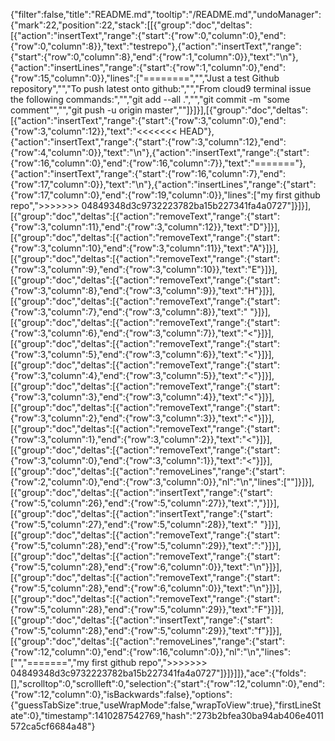 {"filter":false,"title":"README.md","tooltip":"/README.md","undoManager":{"mark":22,"position":22,"stack":[[{"group":"doc","deltas":[{"action":"insertText","range":{"start":{"row":0,"column":0},"end":{"row":0,"column":8}},"text":"testrepo"},{"action":"insertText","range":{"start":{"row":0,"column":8},"end":{"row":1,"column":0}},"text":"\n"},{"action":"insertLines","range":{"start":{"row":1,"column":0},"end":{"row":15,"column":0}},"lines":["========","","Just a test Github repository","","To push latest onto github:","","From cloud9 terminal issue the following commands:","","git add --all .","","git commit -m \"some comment\"","","git push -u origin master",""]}]}],[{"group":"doc","deltas":[{"action":"insertText","range":{"start":{"row":3,"column":0},"end":{"row":3,"column":12}},"text":"<<<<<<< HEAD"},{"action":"insertText","range":{"start":{"row":3,"column":12},"end":{"row":4,"column":0}},"text":"\n"},{"action":"insertText","range":{"start":{"row":16,"column":0},"end":{"row":16,"column":7}},"text":"======="},{"action":"insertText","range":{"start":{"row":16,"column":7},"end":{"row":17,"column":0}},"text":"\n"},{"action":"insertLines","range":{"start":{"row":17,"column":0},"end":{"row":19,"column":0}},"lines":["my first github repo",">>>>>>> 04849348d3c9732223782ba15b227341fa4a0727"]}]}],[{"group":"doc","deltas":[{"action":"removeText","range":{"start":{"row":3,"column":11},"end":{"row":3,"column":12}},"text":"D"}]}],[{"group":"doc","deltas":[{"action":"removeText","range":{"start":{"row":3,"column":10},"end":{"row":3,"column":11}},"text":"A"}]}],[{"group":"doc","deltas":[{"action":"removeText","range":{"start":{"row":3,"column":9},"end":{"row":3,"column":10}},"text":"E"}]}],[{"group":"doc","deltas":[{"action":"removeText","range":{"start":{"row":3,"column":8},"end":{"row":3,"column":9}},"text":"H"}]}],[{"group":"doc","deltas":[{"action":"removeText","range":{"start":{"row":3,"column":7},"end":{"row":3,"column":8}},"text":" "}]}],[{"group":"doc","deltas":[{"action":"removeText","range":{"start":{"row":3,"column":6},"end":{"row":3,"column":7}},"text":"<"}]}],[{"group":"doc","deltas":[{"action":"removeText","range":{"start":{"row":3,"column":5},"end":{"row":3,"column":6}},"text":"<"}]}],[{"group":"doc","deltas":[{"action":"removeText","range":{"start":{"row":3,"column":4},"end":{"row":3,"column":5}},"text":"<"}]}],[{"group":"doc","deltas":[{"action":"removeText","range":{"start":{"row":3,"column":3},"end":{"row":3,"column":4}},"text":"<"}]}],[{"group":"doc","deltas":[{"action":"removeText","range":{"start":{"row":3,"column":2},"end":{"row":3,"column":3}},"text":"<"}]}],[{"group":"doc","deltas":[{"action":"removeText","range":{"start":{"row":3,"column":1},"end":{"row":3,"column":2}},"text":"<"}]}],[{"group":"doc","deltas":[{"action":"removeText","range":{"start":{"row":3,"column":0},"end":{"row":3,"column":1}},"text":"<"}]}],[{"group":"doc","deltas":[{"action":"removeLines","range":{"start":{"row":2,"column":0},"end":{"row":3,"column":0}},"nl":"\n","lines":[""]}]}],[{"group":"doc","deltas":[{"action":"insertText","range":{"start":{"row":5,"column":26},"end":{"row":5,"column":27}},"text":","}]}],[{"group":"doc","deltas":[{"action":"insertText","range":{"start":{"row":5,"column":27},"end":{"row":5,"column":28}},"text":" "}]}],[{"group":"doc","deltas":[{"action":"removeText","range":{"start":{"row":5,"column":28},"end":{"row":5,"column":29}},"text":":"}]}],[{"group":"doc","deltas":[{"action":"removeText","range":{"start":{"row":5,"column":28},"end":{"row":6,"column":0}},"text":"\n"}]}],[{"group":"doc","deltas":[{"action":"removeText","range":{"start":{"row":5,"column":28},"end":{"row":6,"column":0}},"text":"\n"}]}],[{"group":"doc","deltas":[{"action":"removeText","range":{"start":{"row":5,"column":28},"end":{"row":5,"column":29}},"text":"F"}]}],[{"group":"doc","deltas":[{"action":"insertText","range":{"start":{"row":5,"column":28},"end":{"row":5,"column":29}},"text":"f"}]}],[{"group":"doc","deltas":[{"action":"removeLines","range":{"start":{"row":12,"column":0},"end":{"row":16,"column":0}},"nl":"\n","lines":["","=======","my first github repo",">>>>>>> 04849348d3c9732223782ba15b227341fa4a0727"]}]}]]},"ace":{"folds":[],"scrolltop":0,"scrollleft":0,"selection":{"start":{"row":12,"column":0},"end":{"row":12,"column":0},"isBackwards":false},"options":{"guessTabSize":true,"useWrapMode":false,"wrapToView":true},"firstLineState":0},"timestamp":1410287542769,"hash":"273b2bfea30ba94ab406e4011572ca5cf6684a48"}
